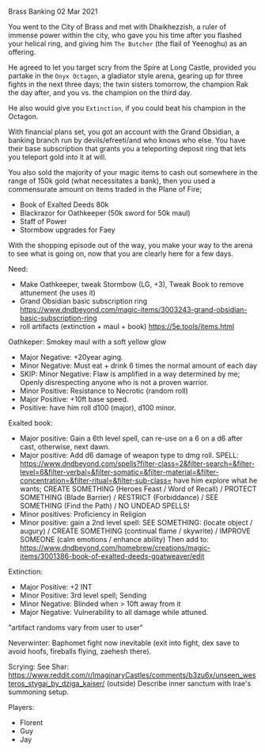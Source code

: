 Brass Banking
02 Mar 2021

You went to the City of Brass and met with Dhaikhezzish, a ruler of immense power within the city, who gave you his time after you flashed your helical ring, and giving him `The Butcher` (the flail of Yeenoghu) as an offering.

He agreed to let you target scry from the Spire at Long Castle, provided you partake in the `Onyx Octagon`, a gladiator style arena, gearing up for three fights in the next three days; the twin sisters tomorrow, the champion Rak the day after, and you vs. the champion on the third day.

He also would give you `Extinction`, if you could beat his champion in the Octagon.

With financial plans set, you got an account with the Grand Obsidian, a banking branch run by devils/efreeti/and who knows who else. You have their base subscription that grants you a teleporting deposit ring that lets you teleport gold into it at will.

You also sold the majority of your magic items to cash out somewhere in the range of 150k gold (what necessitates a bank), then you used a commensurate amount on items traded in the Plane of Fire;

- Book of Exalted Deeds 80k
- Blackrazor for Oathkeeper (50k sword for 50k maul)
- Staff of Power
- Stormbow upgrades for Faey

With the shopping episode out of the way, you make your way to the arena to see what is going on, now that you are clearly here for a few days.

Need:
- Make Oathkeeper, tweak Stormbow (LG, +3), Tweak Book to remove attunement (he uses it)
- Grand Obsidian basic subscription ring https://www.dndbeyond.com/magic-items/3003243-grand-obsidian-basic-subscription-ring
- roll artifacts (extinction + maul + book) https://5e.tools/items.html


Oathkeper: Smokey maul with a soft yellow glow
- Major Negative: +20year aging.
- Minor Negative: Must eat + drink 6 times the normal amount of each day
- SKIP: Minor Negative: Flaw is amplified in a way determined by me; Openly disrespecting anyone who is not a proven warrior.
- Minor Positive: Resistance to Necrotic (random roll)
- Major Positive: +10ft base speed.
- Positive: have him roll d100 (major), d100 minor.

Exalted book:
- Major positive: Gain a 6th level spell, can re-use on a 6 on a d6 after cast, otherwise, next dawn.
- Major positive: Add d6 damage of weapon type to dmg roll.
SPELL: https://www.dndbeyond.com/spells?filter-class=2&filter-search=&filter-level=6&filter-verbal=&filter-somatic=&filter-material=&filter-concentration=&filter-ritual=&filter-sub-class=
have him explore what he wants; CREATE SOMETHING (Heroes Feast / Word of Recall) / PROTECT SOMETHING (Blade Barrier) / RESTRICT (Forbiddance) / SEE SOMETHING (Find the Path) / NO UNDEAD SPELLS!
- Minor positives: Proficiency in Religion
- Minor positive: gain a 2nd level spell: SEE SOMETHING: (locate object / augury) / CREATE SOMETHING (continual flame / skywrite) / IMPROVE SOMEONE (calm emotions / enhance ability)
Then add to: https://www.dndbeyond.com/homebrew/creations/magic-items/3001386-book-of-exalted-deeds-goatweaver/edit

Extinction:
- Major Positive: +2 INT
- Minor Positive: 3rd level spell; Sending
- Minor Negative: Blinded when > 10ft away from it
- Major Negative: Vulnerability to all damage while attuned.

"artifact randoms vary from user to user"

Neverwinter: Baphomet fight now inevitable (exit into fight, dex save to avoid hoofs, fireballs flying, zaehesh there).

Scrying: See Shar: https://www.reddit.com/r/ImaginaryCastles/comments/b3zu6x/unseen_westeros_stygai_by_dziga_kaiser/ (outside)
Describe inner sanctum with Irae's summoning setup.

Players:
- Florent
- Guy
- Jay
